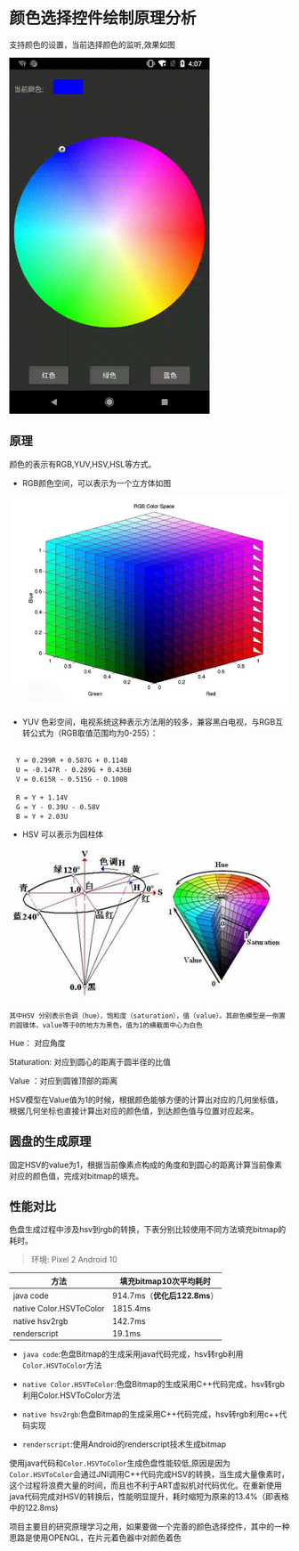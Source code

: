 # 颜色选择控件绘制原理分析

支持颜色的设置，当前选择颜色的监听,效果如图

![截屏](images/colorpicker.gif)


## 原理
颜色的表示有RGB,YUV,HSV,HSL等方式。

- RGB颜色空间，可以表示为一个立方体如图

![RGB色彩空间](images/rgb_colorspace.jpg)

- YUV 色彩空间，电视系统这种表示方法用的较多，兼容黑白电视，与RGB互转公式为（RGB取值范围均为0-255）：

```

　Y = 0.299R + 0.587G + 0.114B
　U = -0.147R - 0.289G + 0.436B
　V = 0.615R - 0.515G - 0.100B

　R = Y + 1.14V
　G = Y - 0.39U - 0.58V
　B = Y + 2.03U
```

- HSV 可以表示为园柱体

![HSV色彩空间](images/hsv_colorspace.jpg)

    其中HSV 分别表示色调（hue），饱和度（saturation），值（value）。其颜色模型是一倒置的圆锥体，value等于0的地方为黑色，值为1的横截面中心为白色 
    
Hue： 对应角度

Staturation: 对应到圆心的距离于圆半径的比值

Value ：对应到圆锥顶部的距离


HSV模型在Value值为1的时候，根据颜色能够方便的计算出对应的几何坐标值，根据几何坐标也直接计算出对应的颜色值，到达颜色值与位置对应起来。

## 圆盘的生成原理

固定HSV的value为1，根据当前像素点构成的角度和到圆心的距离计算当前像素对应的颜色值，完成对bitmap的填充。


## 性能对比

色盘生成过程中涉及hsv到rgb的转换，下表分别比较使用不同方法填充bitmap的耗时。


 > 环境: Pixel 2  Android 10

|  方法   |  填充bitmap10次平均耗时  |
|   ---  |      ---     |
| java code | 914.7ms（**优化后122.8ms**） |
| native Color.HSVToColor | 1815.4ms |
| native hsv2rgb | 142.7ms |
| renderscript | 19.1ms |

- `java code`:色盘Bitmap的生成采用java代码完成，hsv转rgb利用`Color.HSVToColor`方法

- `native Color.HSVToColor`:色盘Bitmap的生成采用C++代码完成，hsv转rgb利用Color.HSVToColor方法

- `native hsv2rgb`:色盘Bitmap的生成采用C++代码完成，hsv转rgb利用c++代码实现

- `renderscript`:使用Android的renderscript技术生成bitmap

使用java代码和`Color.HSVToColor`生成色盘性能较低,原因是因为`Color.HSVToColor`会通过JNI调用C++代码完成HSV的转换，当生成大量像素时，这个过程将浪费大量的时间，而且也不利于ART虚拟机对代码优化。在重新使用java代码完成对HSV的转换后，性能明显提升，耗时缩短为原来的13.4%（即表格中的122.8ms)

项目主要目的研究原理学习之用，如果要做一个完善的颜色选择控件，其中的一种思路是使用OPENGL，在片元着色器中对颜色着色